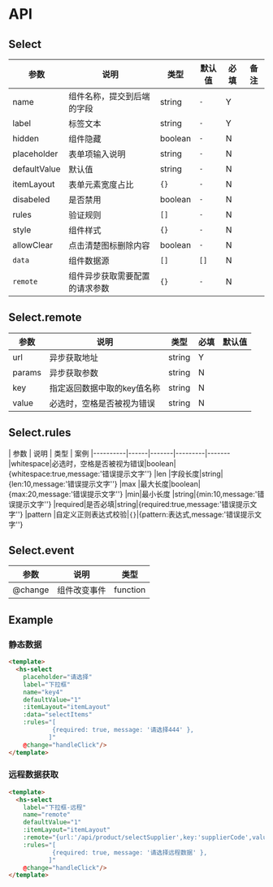 # API
## Select

|   参数    |   说明   |   类型 |  默认值  | 必填|备注
|----------|------|-------|---------|-------|-----|
|name      |组件名称，提交到后端的字段|string|`-`|Y
|label     |标签文本|string|`-`|Y
|hidden    |组件隐藏|boolean|`-`|N
|placeholder|表单项输入说明          |string|`-`|N
|defaultValue|默认值|string|`-`|N
|itemLayout  |表单元素宽度占比|`{}`|`-`|N|
|disabeled|是否禁用|boolean|`-`|N
|rules |验证规则|`[]`|`-`|N
|style |组件样式|`{}`|`-`|N
|allowClear   |点击清楚图标删除内容|boolean|`-`|N
|`data`   |组件数据源|`[]`|`[]`|N
|`remote`   |组件异步获取需要配置的请求参数|`{}`|`-`|N


## Select.remote
|   参数    |   说明   |   类型 | 必填 | 默认值
|----------|------|-------|---------|-------
|url |异步获取地址|string|Y|
|params |异步获取参数|string|N
|key |指定返回数据中取的key值名称|string|N
|value |必选时，空格是否被视为错误|string|N

## Select.rules
|   参数    |   说明   |   类型 |  案例
|----------|------|-------|---------|-------
|whitespace|必选时，空格是否被视为错误|boolean|{whitespace:true,message:'错误提示文字''}
|len     |字段长度|string|{len:10,message:'错误提示文字''}
|max    |最大长度|boolean|{max:20,message:'错误提示文字''}
|min|最小长度          |string|{min:10,message:'错误提示文字''}
|required|是否必填|string|{required:true,message:'错误提示文字''}
|pattern  |自定义正则表达式校验|`{}`|{pattern:表达式,message:'错误提示文字''}



## Select.event
|   参数    |   说明   |   类型
|----------|------|-------|
|@change|组件改变事件|function

## Example
### 静态数据
```html
<template>
  <hs-select
    placeholder="请选择"
    label="下拉框"
    name="key4"
    defaultValue="1"
    :itemLayout="itemLayout"
    :data="selectItems"
    :rules="[
            {required: true, message: '请选择444' },
           ]"
    @change="handleClick"/>
</template>
```
### 远程数据获取
```html
<template>
  <hs-select
    label="下拉框-远程"
    name="remote"
    defaultValue="1"
    :itemLayout="itemLayout"
    :remote="{url:'/api/product/selectSupplier',key:'supplierCode',value:'supplierName'}"
    :rules="[
            {required: true, message: '请选择远程数据' },
           ]"
    @change="handleClick"/>
</template>
```

